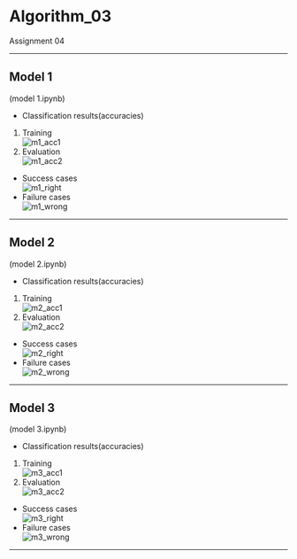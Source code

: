 # Algorithm_03
Assignment 04
- - -

## Model 1
(model 1.ipynb)   
* Classification results(accuracies)   
1. Training   
![m1_acc1](https://user-images.githubusercontent.com/66321348/83606896-48f68300-a5b5-11ea-890a-bf192808fcf4.PNG)   
2. Evaluation   
![m1_acc2](https://user-images.githubusercontent.com/66321348/83606919-51e75480-a5b5-11ea-8c00-31d91fbebccf.PNG)   
* Success cases   
![m1_right](https://user-images.githubusercontent.com/66321348/83606940-5dd31680-a5b5-11ea-907e-81c95435a2a6.PNG)   
* Failure cases   
![m1_wrong](https://user-images.githubusercontent.com/66321348/83606960-64618e00-a5b5-11ea-802b-1188083143b2.PNG)   
- - -

## Model 2
(model 2.ipynb)   
* Classification results(accuracies)   
1. Training   
![m2_acc1](https://user-images.githubusercontent.com/66321348/83607186-befaea00-a5b5-11ea-9749-fb9abd09331f.PNG)   
2. Evaluation   
![m2_acc2](https://user-images.githubusercontent.com/66321348/83607191-c02c1700-a5b5-11ea-8623-93c886680da3.PNG)   
* Success cases   
![m2_right](https://user-images.githubusercontent.com/66321348/83607201-c28e7100-a5b5-11ea-8cf5-380d4876a04a.PNG)   
* Failure cases   
![m2_wrong](https://user-images.githubusercontent.com/66321348/83607207-c4583480-a5b5-11ea-82ad-b5ae681dc8cc.PNG)   
- - -

## Model 3
(model 3.ipynb)   
* Classification results(accuracies)   
1. Training   
![m3_acc1](https://user-images.githubusercontent.com/66321348/83607247-d76b0480-a5b5-11ea-822c-129ce2159f5f.PNG)   
2. Evaluation   
![m3_acc2](https://user-images.githubusercontent.com/66321348/83607253-d934c800-a5b5-11ea-85ec-1e743020a3f7.PNG)   
* Success cases   
![m3_right](https://user-images.githubusercontent.com/66321348/83607257-d9cd5e80-a5b5-11ea-864d-2d891f4bb59a.PNG)   
* Failure cases   
![m3_wrong](https://user-images.githubusercontent.com/66321348/83607266-db972200-a5b5-11ea-8572-e9af6ebe0611.PNG)   
- - -
